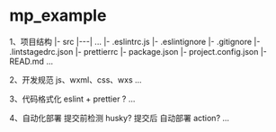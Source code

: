 # mp_example

1、项目结构
|- src
|---| ...
|- .eslintrc.js
|- .eslintignore
|- .gitignore
|- .lintstagedrc.json
|- prettierrc
|- package.json
|- project.config.json
|- READ.md
...

2、开发规范
js、wxml、css、wxs
...

3、代码格式化
eslint + prettier ?
...

4、自动化部署
提交前检测 husky?
提交后 自动部署 action?
...
